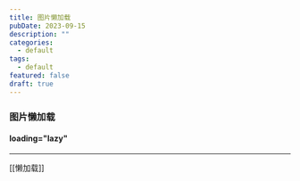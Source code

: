 ```yaml
---
title: 图片懒加载
pubDate: 2023-09-15
description: ""
categories:
  - default
tags:
  - default
featured: false
draft: true
---
```

### 图片懒加载

#### loading="lazy"

---

[[懒加载]]
